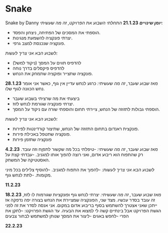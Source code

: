 # Snake
Snake by Danny 
**_יומן שינויים_**
**21.1.23**
_התחלתי השבוע את הפרויקט, זה מה שעשיתי:_

- הוספתי את המסכים של הפתיחה, ניצחון והפסד.
- יצרתי פונקציה להשמעת מנגינות.
- פונקציה שנכנסת למצב גרפי.

_לשבוע הבא אני צריך לעשות:_

- להדפיס תווים על המסך (ניקוד למשל)
- להדפיס פיקסלים בדרך נוחה
- פונקציה שתצייר ופוקציה שתמחק את הנחש.


**28.1.23**
_מאז שבוע שעבר, זה מה שעשיתי:_
כרגע לנחש עדיין אין גוף, כאשר אני אומר נחש הכוונה לגוף שלו.

- ביצעתי את מה שרציתי בשבוע שעבר
- יצרתי פונקציה שגורמת לנחש לזוז.
- הוספתי גבולות לתזוזה של הנחש, ציירתי תחום והוספתי שורה עם ניקוד על המסך.

_לשבוע הבא אני צריך לעשות:_

- פונקצית ראנדום בתחום התזוזה של הנחש, שתיצור קורדינטות לפירות.
- פונקציה שתטפל באכילת פירות.
- פונקציה שתזמן פירות

**4.2.23**
_מאז שבוע שעבר, זה מה שעשיתי:_
-טיפלתי בכל מה שקשור לתפןח וזה עובד. רק שהתפוח הוא ריבוע אדום, ואני רוצה להפוך אותו למגניב.
-עבדתי קצת על האסטטיקה של המשחק.

_לשבוע הבא אני צריך לעשות:_
-להפוך את התפוח למגניב.
-להוסיף צלילים בכל מיני מקומות.
-לתת לנחש גוף.

**11.2.23**

**18.2.23**
_מאז שבוע שעבר, זה מה שעשיתי:_
יצרתי לנחש גוף ופונקציות שגורמות לו לזוז, זה עובד בסדר עכשיו.
מצד שני, הפונקציה שמציירת את הנחש בצורה יפה נדפקה אז ייתכן שאני אצטרך להשתמש בסוף בריבוע אדום במקום. אני אנסה לסדר את זה לפני הגשת הפרויקט אבל בינתיים קשה לי למצוא את הבעיה.
עד הגשת הפרויקט:
-לתקן את הפרי
-לחפש באגים
-ליצור את המסך שנותן למשתמש לבחור צבעים

**22.2.23**
